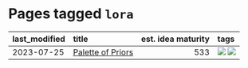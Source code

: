 # Pages tagged `lora`

|last_modified|title|est. idea maturity|tags
|:---|:---|---:|:---|
|2023-07-25|[Palette of Priors](../palette_of_priors.md)|533|[![](https://img.shields.io/badge/tag-experimental-53417a)](../tags/experimental.md) [![](https://img.shields.io/badge/tag-lora-99b5f2)](../tags/lora.md)|